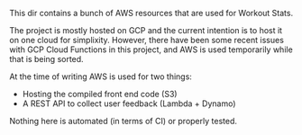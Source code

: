 This dir contains a bunch of AWS resources that are used for Workout Stats.

The project is mostly hosted on GCP and the current intention is to host it on
one cloud for simplixity. However, there have been some recent issues with GCP
Cloud Functions in this project, and AWS is used temporarily while that is
being sorted.

At the time of writing AWS is used for two things:

* Hosting the compiled front end code (S3)
* A REST API to collect user feedback (Lambda + Dynamo)

Nothing here is automated (in terms of CI) or properly tested.
